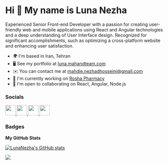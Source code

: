 Hi 👋 My name is Luna Nezha
===========================

Experienced Senior Front-end Developer with a passion for creating user-friendly web and mobile applications using React and Angular technologies and a deep understanding of User Interface design. Recognized for significant accomplishments, such as optimizing a cross-platform website and enhancing user satisfaction.

* 🌍  I'm based in Iran, Tehran
* 🖥️  See my portfolio at [luna.mahandteam.com](http://luna.mahandteam.com)
* ✉️  You can contact me at [mahdie.nezhadhosseini@gmail.com](mailto:mahdie.nezhadhosseini@gmail.com)
* 🚀  I'm currently working on [Rosha Pharmacy](http://crm.staging.roshapharmacy.com)
* 🤝  I'm open to collaborating on React, Angular, Node.js

### Socials

<p align="left"> <a href="https://www.dribbble.com/luna-nezha" target="_blank" rel="noreferrer"> <picture> <source media="(prefers-color-scheme: dark)" srcset="undefined" /> <source media="(prefers-color-scheme: light)" srcset="https://raw.githubusercontent.com/danielcranney/readme-generator/main/public/icons/socials/dribbble.svg" /> <img src="https://raw.githubusercontent.com/danielcranney/readme-generator/main/public/icons/socials/dribbble.svg" width="32" height="32" /> </picture> </a> <a href="https://www.github.com/LunaNezha" target="_blank" rel="noreferrer"> <picture> <source media="(prefers-color-scheme: dark)" srcset="https://raw.githubusercontent.com/danielcranney/readme-generator/main/public/icons/socials/github-dark.svg" /> <source media="(prefers-color-scheme: light)" srcset="https://raw.githubusercontent.com/danielcranney/readme-generator/main/public/icons/socials/github.svg" /> <img src="https://raw.githubusercontent.com/danielcranney/readme-generator/main/public/icons/socials/github.svg" width="32" height="32" /> </picture> </a> <a href="http://www.instagram.com/mahdie.nezhadhoseini" target="_blank" rel="noreferrer"> <picture> <source media="(prefers-color-scheme: dark)" srcset="undefined" /> <source media="(prefers-color-scheme: light)" srcset="https://raw.githubusercontent.com/danielcranney/readme-generator/main/public/icons/socials/instagram.svg" /> <img src="https://raw.githubusercontent.com/danielcranney/readme-generator/main/public/icons/socials/instagram.svg" width="32" height="32" /> </picture> </a> <a href="https://www.linkedin.com/in/luna-nezha" target="_blank" rel="noreferrer"> <picture> <source media="(prefers-color-scheme: dark)" srcset="https://raw.githubusercontent.com/danielcranney/readme-generator/main/public/icons/socials/linkedin-dark.svg" /> <source media="(prefers-color-scheme: light)" srcset="https://raw.githubusercontent.com/danielcranney/readme-generator/main/public/icons/socials/linkedin.svg" /> <img src="https://raw.githubusercontent.com/danielcranney/readme-generator/main/public/icons/socials/linkedin.svg" width="32" height="32" /> </picture> </a></p>

### Badges

<b>My GitHub Stats</b>

<a href="http://www.github.com/LunaNezha"><img src="https://github-readme-stats.vercel.app/api?username=LunaNezha&show_icons=true&hide=prs,issues,&count_private=true&title_color=10b981&text_color=ffffff&icon_color=10b981&bg_color=171717&hide_border=true&show_icons=true" alt="LunaNezha's GitHub stats" /></a>

<a href="http://www.github.com/LunaNezha"><img src="https://github-readme-streak-stats.herokuapp.com/?user=LunaNezha&stroke=ffffff&background=171717&ring=10b981&fire=10b981&currStreakNum=ffffff&currStreakLabel=10b981&sideNums=ffffff&sideLabels=ffffff&dates=ffffff&hide_border=true" /></a>
